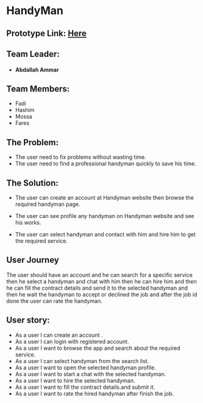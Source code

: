 # HandyMan

## Prototype Link: [Here](https://www.figma.com/proto/bE8eAbNWZAv7i0O78jKiHK/Untitled?node-id=382%3A4&scaling=scale-down)

## Team Leader:

- #### Abdallah Ammar

## Team Members:

- Fadi
- Hashim
- Mossa
- Fares

## The Problem:

- The user need to fix problems without wasting time.
- The user need to find a professional handyman quickly to save his time.

## The Solution:

- The user can create an account at Handyman website then browse the required handyman page.

- The user can see profile any handyman on Handyman website and see his works.

- The user can select handyman and contact with him and hire him to get the required service.

## User Journey

The user should have an account and he can search for a specific service then he select a handyman and chat with him then he can hire him and then he can fill the contract details and send it to the selected handyman and then he wait the handyman to accept or declined the job and after the job id done the user can rate the handyman.

## User story:

- As a user I can create an account .
- As a user I can login with registered account.
- As a user I want to browse the app and search about the required service.
- As a user I can select handyman from the search list.
- As a user I want to open the selected handyman profile.
- As a user I want to start a chat with the selected handyman.
- As a user I want to hire the selected handyman.
- As a user I want to fill the contract details.and submit it.
- As a user I want to rate the hired handyman after finish the job.
